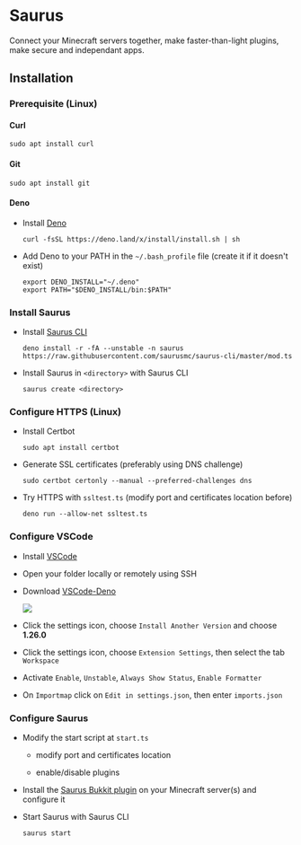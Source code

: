 # Saurus

Connect your Minecraft servers together, make faster-than-light plugins, make secure and independant apps.

## Installation

### Prerequisite (Linux)

#### Curl

    sudo apt install curl

#### Git

    sudo apt install git

#### Deno

- Install [Deno](https://deno.land)

      curl -fsSL https://deno.land/x/install/install.sh | sh

- Add Deno to your PATH in the `~/.bash_profile` file (create it if it doesn't exist)

      export DENO_INSTALL="~/.deno"
      export PATH="$DENO_INSTALL/bin:$PATH"

### Install Saurus

- Install [Saurus CLI](https://github.com/saurusmc/saurus-cli)

      deno install -r -fA --unstable -n saurus https://raw.githubusercontent.com/saurusmc/saurus-cli/master/mod.ts

- Install Saurus in `<directory>` with Saurus CLI

      saurus create <directory>

### Configure HTTPS (Linux)

- Install Certbot

      sudo apt install certbot

- Generate SSL certificates (preferably using DNS challenge)

      sudo certbot certonly --manual --preferred-challenges dns

- Try HTTPS with `ssltest.ts` (modify port and certificates location before)

      deno run --allow-net ssltest.ts

### Configure VSCode

- Install [VSCode](https://code.visualstudio.com/)

- Open your folder locally or remotely using SSH

- Download [VSCode-Deno](https://marketplace.visualstudio.com/items?itemName=denoland.vscode-deno)

  ![](https://i.gyazo.com/9e2f529a5f1f57cb3dca1a981c4cf2f3.png)

- Click the settings icon, choose `Install Another Version` and choose **1.26.0**

- Click the settings icon, choose `Extension Settings`, then select the tab `Workspace`

- Activate `Enable`, `Unstable`, `Always Show Status`, `Enable Formatter`

- On `Importmap` click on `Edit in settings.json`, then enter `imports.json`

### Configure Saurus

- Modify the start script at `start.ts`

  - modify port and certificates location
  
  - enable/disable plugins

- Install the [Saurus Bukkit plugin](https://github.com/saurusmc/saurus-bukkit) on your Minecraft server(s) and configure it

- Start Saurus with Saurus CLI

      saurus start

